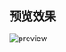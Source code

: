 ## 预览效果

![preview](https://img.alicdn.com/imgextra/i1/O1CN01hh6lpB2855n3dMG03_!!6000000007880-2-tps-1212-623.png)
